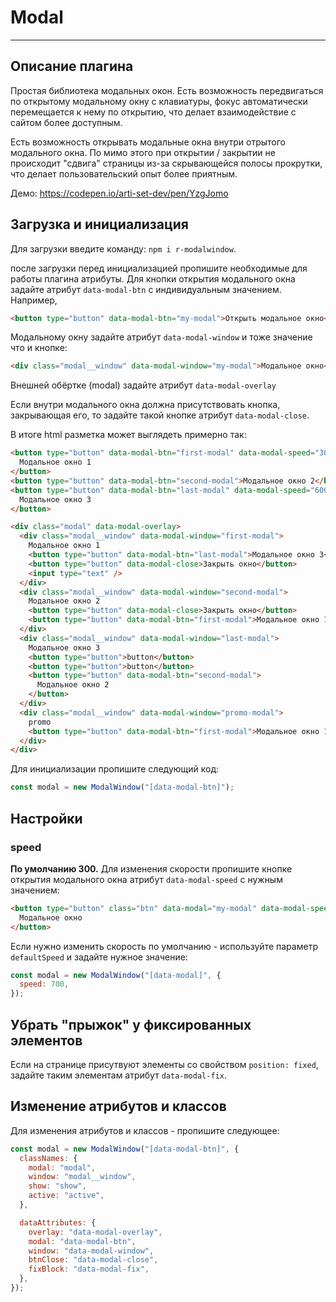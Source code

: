 # Modal

---

## Описание плагина

Простая библиотека модальных окон. Есть возможность передвигаться по открытому модальному окну с клавиатуры, фокус автоматически перемещается к нему по открытию, что делает взаимодействие с сайтом более доступным.

Есть возможность открывать модальные окна внутри отрытого модального окна. По мимо этого при открытии / закрытии не происходит "сдвига" страницы из-за скрывающейся полосы прокрутки, что делает пользовательский опыт более приятным.

Демо: https://codepen.io/arti-set-dev/pen/YzgJomo

## Загрузка и инициализация

Для загрузки введите команду: `npm i r-modalwindow`.

после загрузки перед инициализацией пропишите необходимые для работы плагина атрибуты. Для кнопки открытия модального окна задайте атрибут `data-modal-btn` с индивидуальным значением. Например,

```html
<button type="button" data-modal-btn="my-modal">Открыть модальное окно</button>
```

Модальному окну задайте атрибут `data-modal-window` и тоже значение что и кнопке:

```html
<div class="modal__window" data-modal-window="my-modal">Модальное окно</div>
```

Внешней обёртке (modal) задайте атрибут `data-modal-overlay`

Если внутри модального окна должна присутствовать кнопка, закрывающая его, то задайте такой кнопке атрибут `data-modal-close`.

В итоге html разметка может выглядеть примерно так:

```html
<button type="button" data-modal-btn="first-modal" data-modal-speed="300">
  Модальное окно 1
</button>
<button type="button" data-modal-btn="second-modal">Модальное окно 2</button>
<button type="button" data-modal-btn="last-modal" data-modal-speed="600">
  Модальное окно 3
</button>

<div class="modal" data-modal-overlay>
  <div class="modal__window" data-modal-window="first-modal">
    Модальное окно 1
    <button type="button" data-modal-btn="last-modal">Модальное окно 3</button>
    <button type="button" data-modal-close>Закрыть окно</button>
    <input type="text" />
  </div>
  <div class="modal__window" data-modal-window="second-modal">
    Модальное окно 2
    <button type="button" data-modal-close>Закрыть окно</button>
    <button type="button" data-modal-btn="first-modal">Модальное окно 1</button>
  </div>
  <div class="modal__window" data-modal-window="last-modal">
    Модальное окно 3
    <button type="button">button</button>
    <button type="button">button</button>
    <button type="button" data-modal-btn="second-modal">
      Модальное окно 2
    </button>
  </div>
  <div class="modal__window" data-modal-window="promo-modal">
    promo
    <button type="button" data-modal-btn="first-modal">Модальное окно 1</button>
  </div>
</div>
```

Для инициализации пропишите следующий код:

```js
const modal = new ModalWindow("[data-modal-btn]");
```

## Настройки

### speed

**По умолчанию 300.** Для изменения скорости пропишите кнопке открытия модального окна атрибут `data-modal-speed` с нужным значением:

```html
<button type="button" class="btn" data-modal="my-modal" data-modal-speed="400">
  Модальное окно
</button>
```

Если нужно изменить скорость по умолчанию - используйте параметр `defaultSpeed` и задайте нужное значение:

```js
const modal = new ModalWindow("[data-modal]", {
  speed: 700,
});
```

## Убрать "прыжок" у фиксированных элементов

Если на странице присутвуют элементы со свойством `position: fixed`, задайте таким элементам атрибут `data-modal-fix`.

## Изменение атрибутов и классов

Для изменения атрибутов и классов - пропишите следующее:

```js
const modal = new ModalWindow("[data-modal-btn]", {
  classNames: {
    modal: "modal",
    window: "modal__window",
    show: "show",
    active: "active",
  },

  dataAttributes: {
    overlay: "data-modal-overlay",
    modal: "data-modal-btn",
    window: "data-modal-window",
    btnClose: "data-modal-close",
    fixBlock: "data-modal-fix",
  },
});
```